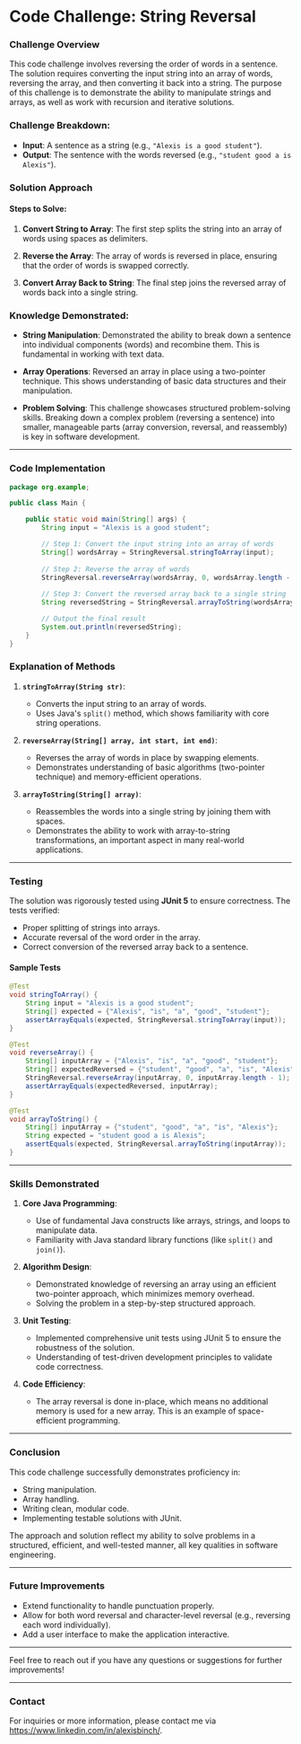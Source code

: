 # Code Challenge: String Reversal

### Challenge Overview
This code challenge involves reversing the order of words in a sentence. The solution requires converting the input string into an array of words, reversing the array, and then converting it back into a string. The purpose of this challenge is to demonstrate the ability to manipulate strings and arrays, as well as work with recursion and iterative solutions.

### Challenge Breakdown:
- **Input**: A sentence as a string (e.g., `"Alexis is a good student"`).
- **Output**: The sentence with the words reversed (e.g., `"student good a is Alexis"`).

### Solution Approach

#### Steps to Solve:
1. **Convert String to Array**:
   The first step splits the string into an array of words using spaces as delimiters.

2. **Reverse the Array**:
   The array of words is reversed in place, ensuring that the order of words is swapped correctly.

3. **Convert Array Back to String**:
   The final step joins the reversed array of words back into a single string.

### Knowledge Demonstrated:

- **String Manipulation**:
  Demonstrated the ability to break down a sentence into individual components (words) and recombine them. This is fundamental in working with text data.

- **Array Operations**:
  Reversed an array in place using a two-pointer technique. This shows understanding of basic data structures and their manipulation.

- **Problem Solving**:
  This challenge showcases structured problem-solving skills. Breaking down a complex problem (reversing a sentence) into smaller, manageable parts (array conversion, reversal, and reassembly) is key in software development.

---

### Code Implementation

```java
package org.example;

public class Main {

    public static void main(String[] args) {
        String input = "Alexis is a good student";

        // Step 1: Convert the input string into an array of words
        String[] wordsArray = StringReversal.stringToArray(input);
        
        // Step 2: Reverse the array of words
        StringReversal.reverseArray(wordsArray, 0, wordsArray.length - 1);
        
        // Step 3: Convert the reversed array back to a single string
        String reversedString = StringReversal.arrayToString(wordsArray);

        // Output the final result
        System.out.println(reversedString);
    }
}
```

### Explanation of Methods

1. **`stringToArray(String str)`**:
    - Converts the input string to an array of words.
    - Uses Java's `split()` method, which shows familiarity with core string operations.

2. **`reverseArray(String[] array, int start, int end)`**:
    - Reverses the array of words in place by swapping elements.
    - Demonstrates understanding of basic algorithms (two-pointer technique) and memory-efficient operations.

3. **`arrayToString(String[] array)`**:
    - Reassembles the words into a single string by joining them with spaces.
    - Demonstrates the ability to work with array-to-string transformations, an important aspect in many real-world applications.

---

### Testing

The solution was rigorously tested using **JUnit 5** to ensure correctness. The tests verified:
- Proper splitting of strings into arrays.
- Accurate reversal of the word order in the array.
- Correct conversion of the reversed array back to a sentence.

#### Sample Tests
```java
@Test
void stringToArray() {
    String input = "Alexis is a good student";
    String[] expected = {"Alexis", "is", "a", "good", "student"};
    assertArrayEquals(expected, StringReversal.stringToArray(input));
}

@Test
void reverseArray() {
    String[] inputArray = {"Alexis", "is", "a", "good", "student"};
    String[] expectedReversed = {"student", "good", "a", "is", "Alexis"};
    StringReversal.reverseArray(inputArray, 0, inputArray.length - 1);
    assertArrayEquals(expectedReversed, inputArray);
}

@Test
void arrayToString() {
    String[] inputArray = {"student", "good", "a", "is", "Alexis"};
    String expected = "student good a is Alexis";
    assertEquals(expected, StringReversal.arrayToString(inputArray));
}
```

---

### Skills Demonstrated

1. **Core Java Programming**:
    - Use of fundamental Java constructs like arrays, strings, and loops to manipulate data.
    - Familiarity with Java standard library functions (like `split()` and `join()`).

2. **Algorithm Design**:
    - Demonstrated knowledge of reversing an array using an efficient two-pointer approach, which minimizes memory overhead.
    - Solving the problem in a step-by-step structured approach.

3. **Unit Testing**:
    - Implemented comprehensive unit tests using JUnit 5 to ensure the robustness of the solution.
    - Understanding of test-driven development principles to validate code correctness.

4. **Code Efficiency**:
    - The array reversal is done in-place, which means no additional memory is used for a new array. This is an example of space-efficient programming.

---

### Conclusion

This code challenge successfully demonstrates proficiency in:
- String manipulation.
- Array handling.
- Writing clean, modular code.
- Implementing testable solutions with JUnit.

The approach and solution reflect my ability to solve problems in a structured, efficient, and well-tested manner, all key qualities in software engineering.

---

### Future Improvements
- Extend functionality to handle punctuation properly.
- Allow for both word reversal and character-level reversal (e.g., reversing each word individually).
- Add a user interface to make the application interactive.

---

Feel free to reach out if you have any questions or suggestions for further improvements!

---

### Contact
For inquiries or more information, please contact me via https://www.linkedin.com/in/alexisbinch/.

